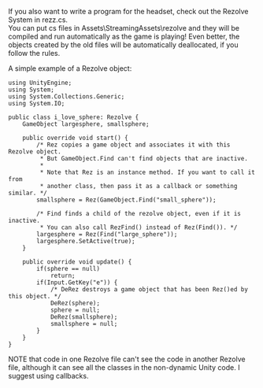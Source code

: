 If you also want to write a program for the headset, check out the Rezolve System in rezz.cs.  
You can put cs files in Assets\StreamingAssets\rezolve and they will be compiled and run automatically as the game is playing!
Even better, the objects created by the old files will be automatically deallocated, if you follow the rules.

A simple example of a Rezolve object:

    using UnityEngine;
    using System;
    using System.Collections.Generic;
    using System.IO;

    public class i_love_sphere: Rezolve {
        GameObject largesphere, smallsphere;
        
        public override void start() {
            /* Rez copies a game object and associates it with this Rezolve object.
             * But GameObject.Find can't find objects that are inactive.
             *
             * Note that Rez is an instance method. If you want to call it from
             * another class, then pass it as a callback or something similar. */
            smallsphere = Rez(GameObject.Find("small_sphere"));
            
            /* Find finds a child of the rezolve object, even if it is inactive.
             * You can also call RezFind() instead of Rez(Find()). */
            largesphere = Rez(Find("large_sphere"));
            largesphere.SetActive(true);
        }

        public override void update() {
            if(sphere == null)
                return;
            if(Input.GetKey("e")) {
                /* DeRez destroys a game object that has been Rez()ed by this object. */
                DeRez(sphere);
                sphere = null;
                DeRez(smallsphere);
                smallsphere = null;
            }
        }
    }

NOTE that code in one Rezolve file can't see the code in another Rezolve file, although it can see all the classes in the non-dynamic Unity code. I suggest using callbacks.
